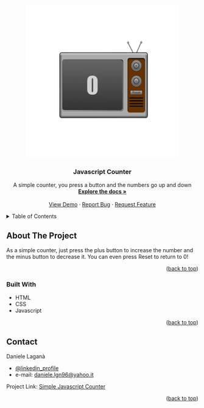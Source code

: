 <a name="readme-top"></a>
<!-- PROJECT LOGO -->
<br />
<div align="center">
  <a href="https://jsvintagetvcounter.netlify.app" target="_blank">
    <img src="assets/img/countertv.png" alt="Image of a vintage tv used as logo" width="400" height="400">
  </a>

<h3 align="center">Javascript Counter</h3>

  <p align="center">
   A simple counter, you press a button and the numbers go up and down
    <br />
    <a href="https://github.com/Dannlgn/Javascript-Counter"><strong>Explore the docs »</strong></a>
    <br />
    <br />
    <a href="https://jsvintagetvcounter.netlify.app"  target="_blank">View Demo</a>
    ·
    <a href="https://github.com/Dannlgn/Javascript-Counter/issues">Report Bug</a>
    ·
    <a href="https://github.com/Dannlgn/Javascript-Counter/issues">Request Feature</a>
  </p>
</div>

<!-- TABLE OF CONTENTS -->
<details>
  <summary>Table of Contents</summary>
  <ol>
    <li>
      <a href="#about-the-project">About The Project</a>
      <ul>
        <li><a href="#built-with">Built With</a></li>
      </ul>
    </li>
    <li><a href="#contact">Contact</a></li>
  </ol>
</details>

<!-- ABOUT THE PROJECT -->

## About The Project

As a simple counter, just press the plus button to increase the number and the minus button to decrease it. You can even press Reset to return to 0!

<p align="right">(<a href="#readme-top">back to top</a>)</p>

### Built With

- HTML
- CSS
- Javascript

<p align="right">(<a href="#readme-top">back to top</a>)</p>

<!-- CONTACT -->

## Contact
Daniele Laganà </br>

- [@linkedin_profile](https://www.linkedin.com/in/daniele-laganà/) 
-  e-mail: daniele.lgn96@yahoo.it

Project Link: [Simple Javascript Counter](https://github.com/Dannlgn/Javascript-Counter)

<p align="right">(<a href="#readme-top">back to top</a>)</p>
